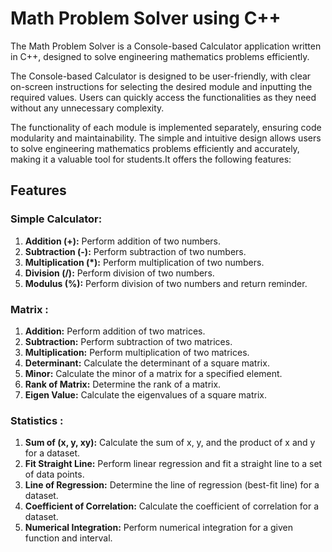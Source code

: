 # Math Problem Solver using C++

The Math Problem Solver is a Console-based Calculator application written in C++, designed to solve engineering mathematics problems efficiently. 

The Console-based Calculator is designed to be user-friendly, with clear on-screen instructions for selecting the desired module and inputting the required values. Users can quickly access the functionalities as they need without any unnecessary complexity.

The functionality of each module is implemented separately, ensuring code modularity and maintainability. The simple and intuitive design allows users to solve engineering mathematics problems efficiently and accurately, making it a valuable tool for students.It offers the following features:
## Features

### Simple Calculator:
1. **Addition (+):** Perform addition of two numbers.
2. **Subtraction (-):** Perform subtraction of two numbers.
3. **Multiplication (*):** Perform multiplication of two numbers.
4. **Division (/):** Perform division of two numbers.
5. **Modulus (%):** Perform division of two numbers and return reminder.

### Matrix :
1. **Addition:** Perform addition of two matrices.
2. **Subtraction:** Perform subtraction of two matrices.
3. **Multiplication:** Perform multiplication of two matrices.
4. **Determinant:** Calculate the determinant of a square matrix.
5. **Minor:** Calculate the minor of a matrix for a specified element.
6. **Rank of Matrix:** Determine the rank of a matrix.
7. **Eigen Value:** Calculate the eigenvalues of a square matrix.

### Statistics :
1. **Sum of (x, y, xy):** Calculate the sum of x, y, and the product of x and y for a dataset.
2. **Fit Straight Line:** Perform linear regression and fit a straight line to a set of data points.
3. **Line of Regression:** Determine the line of regression (best-fit line) for a dataset.
4. **Coefficient of Correlation:** Calculate the coefficient of correlation for a dataset.
5. **Numerical Integration:** Perform numerical integration for a given function and interval.


